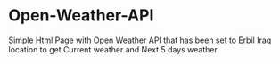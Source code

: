﻿# Open-Weather-API
Simple Html Page with Open Weather API that has been set to Erbil Iraq location to get Current weather and Next 5 days weather

